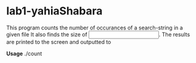 # lab1-yahiaShabara
This program counts the number of occurances of a search-string in a given file <input-filename>
It also finds the size of <input filename>.
The results are printed to the screen and outputted to <output-filename>
  
 **Usage**
  ./count <input-filename> <search-string> <output-filename>
